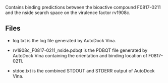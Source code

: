 Contains binding predictions between the bioactive compound F0817-0211 and the nside search space on the virulence factor rv1908c.

## Files

- log.txt is the log file generated by AutoDock Vina.

- rv1908c_F0817-0211_nside.pdbqt is the PDBQT file generated by AutoDock Vina containing the orientation and binding location of F0817-0211.

- stdoe.txt is the combined STDOUT and STDERR output of AutoDock Vina.

